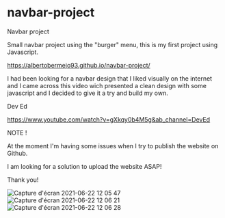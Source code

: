 # navbar-project
Navbar project


<!-- Project in process -->


Small navbar project using the "burger" menu, this is my first project using Javascript.

https://albertobermejo93.github.io/navbar-project/


I had been looking for a navbar design that I liked visually on the internet and I came across this video wich presented a clean design with some javascript 
and I decided to give it a try and build my own.

Dev Ed

https://www.youtube.com/watch?v=gXkqy0b4M5g&ab_channel=DevEd


NOTE ! 

At the moment I'm having some issues when I try to publish the website on Github.

I am looking for a solution to upload the website ASAP! 

Thank you!

![Capture d'écran 2021-06-22 12 05 47](https://user-images.githubusercontent.com/79146441/122906663-ae4d1b80-d352-11eb-969c-6ce6f5505112.png)
![Capture d'écran 2021-06-22 12 06 21](https://user-images.githubusercontent.com/79146441/122906668-af7e4880-d352-11eb-9353-5e515a40ff5a.png)
![Capture d'écran 2021-06-22 12 06 28](https://user-images.githubusercontent.com/79146441/122906669-af7e4880-d352-11eb-9fd4-6df773c1e3dd.png)
